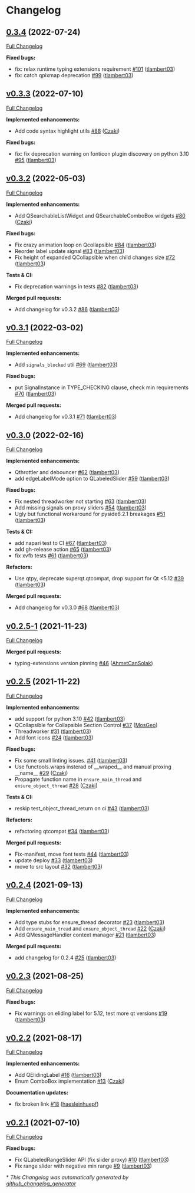 # Changelog

## [0.3.4](https://github.com/napari/superqt/tree/0.3.4) (2022-07-24)

[Full Changelog](https://github.com/napari/superqt/compare/v0.3.3...0.3.4)

**Fixed bugs:**

- fix: relax runtime typing extensions requirement [\#101](https://github.com/napari/superqt/pull/101) ([tlambert03](https://github.com/tlambert03))
- fix: catch qpixmap deprecation [\#99](https://github.com/napari/superqt/pull/99) ([tlambert03](https://github.com/tlambert03))

## [v0.3.3](https://github.com/napari/superqt/tree/v0.3.3) (2022-07-10)

[Full Changelog](https://github.com/napari/superqt/compare/v0.3.2...v0.3.3)

**Implemented enhancements:**

- Add code syntax highlight utils [\#88](https://github.com/napari/superqt/pull/88) ([Czaki](https://github.com/Czaki))

**Fixed bugs:**

- fix: fix deprecation warning on fonticon plugin discovery on python 3.10 [\#95](https://github.com/napari/superqt/pull/95) ([tlambert03](https://github.com/tlambert03))

## [v0.3.2](https://github.com/napari/superqt/tree/v0.3.2) (2022-05-03)

[Full Changelog](https://github.com/napari/superqt/compare/v0.3.1...v0.3.2)

**Implemented enhancements:**

- Add QSearchableListWidget and QSearchableComboBox widgets [\#80](https://github.com/napari/superqt/pull/80) ([Czaki](https://github.com/Czaki))

**Fixed bugs:**

- Fix crazy animation loop on Qcollapsible [\#84](https://github.com/napari/superqt/pull/84) ([tlambert03](https://github.com/tlambert03))
- Reorder label update signal [\#83](https://github.com/napari/superqt/pull/83) ([tlambert03](https://github.com/tlambert03))
- Fix height of expanded QCollapsible when child changes size [\#72](https://github.com/napari/superqt/pull/72) ([tlambert03](https://github.com/tlambert03))

**Tests & CI:**

- Fix deprecation warnings in tests [\#82](https://github.com/napari/superqt/pull/82) ([tlambert03](https://github.com/tlambert03))

**Merged pull requests:**

- Add changelog for v0.3.2 [\#86](https://github.com/napari/superqt/pull/86) ([tlambert03](https://github.com/tlambert03))

## [v0.3.1](https://github.com/napari/superqt/tree/v0.3.1) (2022-03-02)

[Full Changelog](https://github.com/napari/superqt/compare/v0.3.0...v0.3.1)

**Implemented enhancements:**

- Add `signals_blocked` util [\#69](https://github.com/napari/superqt/pull/69) ([tlambert03](https://github.com/tlambert03))

**Fixed bugs:**

- put SignalInstance in TYPE\_CHECKING clause, check min requirements [\#70](https://github.com/napari/superqt/pull/70) ([tlambert03](https://github.com/tlambert03))

**Merged pull requests:**

- Add changelog for v0.3.1 [\#71](https://github.com/napari/superqt/pull/71) ([tlambert03](https://github.com/tlambert03))

## [v0.3.0](https://github.com/napari/superqt/tree/v0.3.0) (2022-02-16)

[Full Changelog](https://github.com/napari/superqt/compare/v0.2.5-1...v0.3.0)

**Implemented enhancements:**

- Qthrottler and debouncer [\#62](https://github.com/napari/superqt/pull/62) ([tlambert03](https://github.com/tlambert03))
- add edgeLabelMode option to QLabeledSlider [\#59](https://github.com/napari/superqt/pull/59) ([tlambert03](https://github.com/tlambert03))

**Fixed bugs:**

- Fix nested threadworker not starting [\#63](https://github.com/napari/superqt/pull/63) ([tlambert03](https://github.com/tlambert03))
- Add missing signals on proxy sliders  [\#54](https://github.com/napari/superqt/pull/54) ([tlambert03](https://github.com/tlambert03))
- Ugly but functional workaround for pyside6.2.1 breakages [\#51](https://github.com/napari/superqt/pull/51) ([tlambert03](https://github.com/tlambert03))

**Tests & CI:**

- add napari test to CI [\#67](https://github.com/napari/superqt/pull/67) ([tlambert03](https://github.com/tlambert03))
- add gh-release action [\#65](https://github.com/napari/superqt/pull/65) ([tlambert03](https://github.com/tlambert03))
- fix xvfb tests [\#61](https://github.com/napari/superqt/pull/61) ([tlambert03](https://github.com/tlambert03))

**Refactors:**

- Use qtpy, deprecate superqt.qtcompat, drop support for Qt \<5.12 [\#39](https://github.com/napari/superqt/pull/39) ([tlambert03](https://github.com/tlambert03))

**Merged pull requests:**

- Add changelog for v0.3.0 [\#68](https://github.com/napari/superqt/pull/68) ([tlambert03](https://github.com/tlambert03))

## [v0.2.5-1](https://github.com/napari/superqt/tree/v0.2.5-1) (2021-11-23)

[Full Changelog](https://github.com/napari/superqt/compare/v0.2.5...v0.2.5-1)

**Merged pull requests:**

- typing-extensions version pinning [\#46](https://github.com/napari/superqt/pull/46) ([AhmetCanSolak](https://github.com/AhmetCanSolak))

## [v0.2.5](https://github.com/napari/superqt/tree/v0.2.5) (2021-11-22)

[Full Changelog](https://github.com/napari/superqt/compare/v0.2.4...v0.2.5)

**Implemented enhancements:**

- add support for python 3.10 [\#42](https://github.com/napari/superqt/pull/42) ([tlambert03](https://github.com/tlambert03))
- QCollapsible for Collapsible Section Control [\#37](https://github.com/napari/superqt/pull/37) ([MosGeo](https://github.com/MosGeo))
- Threadworker [\#31](https://github.com/napari/superqt/pull/31) ([tlambert03](https://github.com/tlambert03))
- Add font icons [\#24](https://github.com/napari/superqt/pull/24) ([tlambert03](https://github.com/tlambert03))

**Fixed bugs:**

- Fix some small linting issues. [\#41](https://github.com/napari/superqt/pull/41) ([tlambert03](https://github.com/tlambert03))
- Use functools.wraps insterad of \_\_wraped\_\_ and manual proxing \_\_name\_\_ [\#29](https://github.com/napari/superqt/pull/29) ([Czaki](https://github.com/Czaki))
- Propagate function name in `ensure_main_thread` and `ensure_object_thread` [\#28](https://github.com/napari/superqt/pull/28) ([Czaki](https://github.com/Czaki))

**Tests & CI:**

- reskip test\_object\_thread\_return on ci [\#43](https://github.com/napari/superqt/pull/43) ([tlambert03](https://github.com/tlambert03))

**Refactors:**

- refactoring qtcompat [\#34](https://github.com/napari/superqt/pull/34) ([tlambert03](https://github.com/tlambert03))

**Merged pull requests:**

- Fix-manifest, move font tests [\#44](https://github.com/napari/superqt/pull/44) ([tlambert03](https://github.com/tlambert03))
- update deploy [\#33](https://github.com/napari/superqt/pull/33) ([tlambert03](https://github.com/tlambert03))
- move to src layout [\#32](https://github.com/napari/superqt/pull/32) ([tlambert03](https://github.com/tlambert03))

## [v0.2.4](https://github.com/napari/superqt/tree/v0.2.4) (2021-09-13)

[Full Changelog](https://github.com/napari/superqt/compare/v0.2.3...v0.2.4)

**Implemented enhancements:**

- Add type stubs for ensure\_thread decorator [\#23](https://github.com/napari/superqt/pull/23) ([tlambert03](https://github.com/tlambert03))
- Add `ensure_main_tread` and `ensure_object_thread` [\#22](https://github.com/napari/superqt/pull/22) ([Czaki](https://github.com/Czaki))
- Add QMessageHandler context manager [\#21](https://github.com/napari/superqt/pull/21) ([tlambert03](https://github.com/tlambert03))

**Merged pull requests:**

- add changelog for 0.2.4 [\#25](https://github.com/napari/superqt/pull/25) ([tlambert03](https://github.com/tlambert03))

## [v0.2.3](https://github.com/napari/superqt/tree/v0.2.3) (2021-08-25)

[Full Changelog](https://github.com/napari/superqt/compare/v0.2.2...v0.2.3)

**Fixed bugs:**

- Fix warnings on eliding label for 5.12, test more qt versions [\#19](https://github.com/napari/superqt/pull/19) ([tlambert03](https://github.com/tlambert03))

## [v0.2.2](https://github.com/napari/superqt/tree/v0.2.2) (2021-08-17)

[Full Changelog](https://github.com/napari/superqt/compare/v0.2.1...v0.2.2)

**Implemented enhancements:**

- Add QElidingLabel [\#16](https://github.com/napari/superqt/pull/16) ([tlambert03](https://github.com/tlambert03))
- Enum ComboBox implementation [\#13](https://github.com/napari/superqt/pull/13) ([Czaki](https://github.com/Czaki))

**Documentation updates:**

- fix broken link [\#18](https://github.com/napari/superqt/pull/18) ([haesleinhuepf](https://github.com/haesleinhuepf))

## [v0.2.1](https://github.com/napari/superqt/tree/v0.2.1) (2021-07-10)

[Full Changelog](https://github.com/napari/superqt/compare/v0.2.0...v0.2.1)

**Fixed bugs:**

- Fix QLabeledRangeSlider API \(fix slider proxy\) [\#10](https://github.com/napari/superqt/pull/10) ([tlambert03](https://github.com/tlambert03))
- Fix range slider with negative min range [\#9](https://github.com/napari/superqt/pull/9) ([tlambert03](https://github.com/tlambert03))



\* *This Changelog was automatically generated by [github_changelog_generator](https://github.com/github-changelog-generator/github-changelog-generator)*
